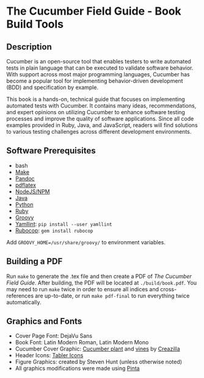 # The Cucumber Field Guide - Book Build Tools

## Description

Cucumber is an open-source tool that enables testers to write automated tests in plain language that can be executed to validate software behavior. With support across most major programming languages, Cucumber has become a popular tool for implementing behavior-driven development (BDD) and specification by example.

This book is a hands-on, technical guide that focuses on implementing automated tests with Cucumber. It contains many ideas, recommendations, and expert opinions on utilizing Cucumber to enhance software testing processes and improve the quality of software applications. Since all code examples provided in Ruby, Java, and JavaScript, readers will find solutions to various testing challenges across different development environments.

## Software Prerequisites

- bash
- [Make](https://www.gnu.org/software/make/)
- [Pandoc](https://pandoc.org/)
- [pdflatex](https://www.math.rug.nl/~trentelman/jacob/pdflatex/pdflatex.html)
- [NodeJS/NPM](https://nodejs.org)
- [Java](https://java.com)
- [Python](https://www.python.org/)
- [Ruby](https://www.ruby-lang.org/en/)
- [Groovy](https://groovy.apache.org/download.html)
- [Yamllint](https://yamllint.readthedocs.io/en/stable/): `pip install --user yamllint`
- [Rubocop](https://github.com/rubocop/rubocop): `gem install rubocop`

Add `GROOVY_HOME=/usr/share/groovy/` to environment variables.

## Building a PDF

Run `make` to generate the .tex file and then create a PDF of *The Cucumber Field Guide*. After building, the PDF will be located at `./build/book.pdf`. You may need to run `make` twice in order to ensure all indices and cross-references are up-to-date, or run `make pdf-final` to run everything twice automatically.

## Graphics and Fonts

- Cover Page Font: DejaVu Sans
- Book Font: Latin Modern Roman, Latin Modern Mono
- Cucumber Cover Graphic: [Cucumber plant](https://creazilla.com/media/clipart/11988/cucumber-plant) and [vines](https://creazilla.com/media/clipart/11987/cucumber-plant) by [Creazilla](https://creazilla.com/)
- Header Icons: [Tabler Icons](https://icon-icons.com/users/wtNmokBMlY0Ee6C38dO9v/icon-sets/)
- Figure Graphics: created by Steven Hunt (unless otherwise noted)
- All graphics modifications were made using [Pinta](https://www.pinta-project.com/)
